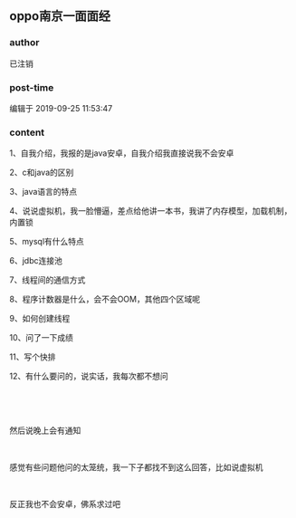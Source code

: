 ## oppo南京一面面经
### author 
已注销
### post-time 

编辑于  2019-09-25 11:53:47
### content 
<div class="post-topic-des nc-post-content">
 <p>
  1、自我介绍，我报的是java安卓，自我介绍我直接说我不会安卓
 </p>
 <p>
  2、c和java的区别
 </p>
 <p>
  3、java语言的特点
 </p>
 <p>
  4、说说虚拟机，我一脸懵逼，差点给他讲一本书，我讲了内存模型，加载机制，内置锁
 </p>
 <p>
  5、mysql有什么特点
 </p>
 <p>
  6、jdbc连接池
 </p>
 <p>
  7、线程间的通信方式
 </p>
 <p>
  8、程序计数器是什么，会不会OOM，其他四个区域呢
 </p>
 <p>
  9、如何创建线程
 </p>
 <p>
  10、问了一下成绩
 </p>
 <p>
  11、写个快排
 </p>
 <p>
  12、有什么要问的，说实话，我每次都不想问
 </p>
 <p>
  <br/>
 </p>
 <p>
  <br/>
 </p>
 <p>
  然后说晚上会有通知
 </p>
 <p>
  <br/>
 </p>
 <p>
  感觉有些问题他问的太笼统，我一下子都找不到这么回答，比如说虚拟机
 </p>
 <p>
  <br/>
 </p>
 <p>
  反正我也不会安卓，佛系求过吧
 </p>
 <p>
  <br/>
 </p>
</div>
